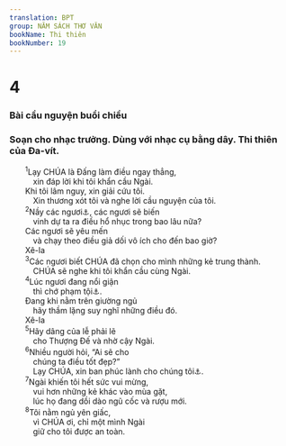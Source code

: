 ```yaml
---
translation: BPT
group: NĂM SÁCH THƠ VĂN
bookName: Thi thiên 
bookNumber: 19
---
```


<div class="title"><h1>4</h1><h3>Bài cầu nguyện buổi chiều</h3><h3>Soạn cho nhạc trưởng. Dùng với nhạc cụ bằng dây. Thi thiên của Đa-vít.</h3></div>
<span class="verse thi_4_1">  <sup>1</sup>Lạy CHÚA là Đấng làm điều ngay thẳng,<br/>   xin đáp lời khi tôi khẩn cầu Ngài.<br/>  Khi tôi lâm nguy, xin giải cứu tôi.<br/>   Xin thương xót tôi và nghe lời cầu nguyện của tôi.<br/></span>
<span class="verse thi_4_2">  <sup>2</sup>Nầy các ngươi<a data-toggle="tooltip" data-placement="bottom" title="Nguyên văn, “Hỡi các con người.” Đây có thể là một danh xưng tôn kính dùng cho các lãnh tụ đang cân nhắc người viết thi thiên nầy.">⚓</a>, các ngươi sẽ biến<br/>   vinh dự ta ra điều hổ nhục trong bao lâu nữa?<br/>  Các ngươi sẽ yêu mến<br/>   và chạy theo điều giả dối vô ích cho đến bao giờ? <br/>  Xê-la<br/></span>
<span class="verse thi_4_3">  <sup>3</sup>Các ngươi biết CHÚA đã chọn cho mình những kẻ trung thành.<br/>   CHÚA sẽ nghe khi tôi khẩn cầu cùng Ngài.<br/></span>
<span class="verse thi_4_4">  <sup>4</sup>Lúc ngươi đang nổi giận<br/>   thì chớ phạm tội<a data-toggle="tooltip" data-placement="bottom" title="Hay “Giận thì giận nhưng đừng phạm tội.” Xem Êph 4:26. Câu nầy dựa trên bản cổ Hi-lạp.">⚓</a>.<br/>  Đang khi nằm trên giường ngủ<br/>   hãy thầm lặng suy nghĩ những điều đó. <br/>  Xê-la<br/></span>
<span class="verse thi_4_5">  <sup>5</sup>Hãy dâng của lễ phải lẽ<br/>   cho Thượng Đế và nhờ cậy Ngài.<br/></span>
<span class="verse thi_4_6">  <sup>6</sup>Nhiều người hỏi, “Ai sẽ cho<br/>   chúng ta điều tốt đẹp?”<br/>   Lạy CHÚA, xin ban phúc lành cho chúng tôi<a data-toggle="tooltip" data-placement="bottom" title="Hay “Lạy CHÚA, xin chiếu sáng mặt Ngài trên chúng tôi.”">⚓</a>.<br/></span>
<span class="verse thi_4_7">  <sup>7</sup>Ngài khiến tôi hết sức vui mừng,<br/>   vui hơn những kẻ khác vào mùa gặt,<br/>   lúc họ đang dồi dào ngũ cốc và rượu mới.<br/></span>
<span class="verse thi_4_8">  <sup>8</sup>Tôi nằm ngủ yên giấc,<br/>   vì CHÚA ơi, chỉ một mình Ngài<br/>   giữ cho tôi được an toàn.<br/></span>

